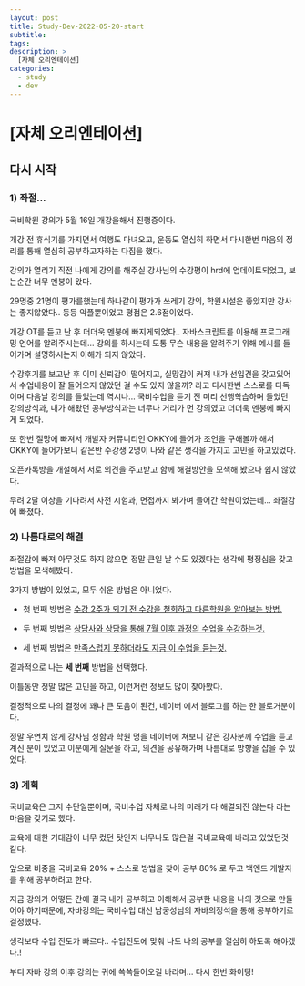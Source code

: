 ```yaml
---
layout: post
title: Study-Dev-2022-05-20-start
subtitle:
tags:
description: >
  [자체 오리엔테이션]
categories:
  - study
  - dev
---
```


# [자체 오리엔테이션]

## __다시 시작__

### 1) 좌절...

국비학원 강의가 5월 16일 개강을해서 진행중이다. <br>

개강 전 휴식기를 가지면서 여행도 다녀오고, 운동도 열심히 하면서 다시한번 마음의 정리를 통해 열심히 공부하고자하는 다짐을 했다. <br>

강의가 열리기 직전 나에게 강의를 해주실 강사님의 수강평이 hrd에 업데이트되었고, 보는순간 너무 멘붕이 왔다. <br>

29명중 21명이 평가를했는데 하나같이 평가가 쓰레기 강의, 학원시설은 좋았지만 강사는 좋지않았다.. 등등 악플뿐이었고 평점은 2.6점이었다. <br>

개강 OT를 듣고 난 후 더더욱 멘붕에 빠지게되었다.. 자바스크립트를 이용해 프로그래밍 언어를 알려주시는데... 강의를 하시는데 도통 무슨 내용을 알려주기 위해 예시를 들어가며 설명하시는지 이해가 되지 않았다. <br>

수강후기를 보고난 후 이미 신뢰감이 떨어지고, 실망감이 커져 내가 선입견을 갖고있어서 수업내용이 잘 들어오지 않았던 걸 수도 있지 않을까? 라고 다시한번 스스로를 다독이며 다음날 강의를 들었는데 역시나... 국비수업을 듣기 전 미리 선행학습하며 들었던 강의방식과, 내가 해왔던 공부방식과는 너무나 거리가 먼 강의였고 더더욱 멘붕에 빠지게 되었다. <br>

또 한번 절망에 빠져서 개발자 커뮤니티인 OKKY에 들어가 조언을 구해볼까 해서 OKKY에 들어가보니 같은반 수강생 2명이 나와 같은 생각을 가지고 고민을 하고있었다. <br>

오픈카톡방을 개설해서 서로 의견을 주고받고 함께 해결방안을 모색해 봤으나 쉽지 않았다. <br>

무려 2달 이상을 기다려서 사전 시험과, 면접까지 봐가며 들어간 학원이었는데...  좌절감에 빠졌다. <br>


### 2) 나름대로의 해결

좌절감에 빠져 아무것도 하지 않으면 정말 큰일 날 수도 있겠다는 생각에 평정심을 갖고 방법을 모색해봤다. <br>

3가지 방법이 있었고, 모두 쉬운 방법은 아니었다. <br>

- 첫 번째 방법은 <u> 수강 2주가 되기 전 수강을 철회하고 다른학원을 알아보는 방법. </u> <br>

- 두 번째 방법은 <u> 상담사와 상담을 통해 7월 이후 과정의 수업을 수강하는것. </u> <br>

- 세 번째 방법은 <u> 만족스럽지 못하더라도 지금 이 수업을 듣는것. </u> <br>

결과적으로 나는 __세 번째__ 방법을 선택했다. <br>

이틀동안 정말 많은 고민을 하고, 이런저런 정보도 많이 찾아봤다. <br>

결정적으로 나의 결정에 꽤나 큰 도움이 된건, 네이버 에서 블로그를 하는 한 블로거분이다. <br>

정말 우연치 않게 강사님 성함과 학원 명을 네이버에 쳐보니 같은 강사분께 수업을 듣고 계신 분이 있었고 이분에게 질문을 하고, 의견을 공유해가며 나름대로 방향을 잡을 수 있었다.  <br>

### 3) 계획

국비교육은 그저 수단일뿐이며, 국비수업 자체로 나의 미래가 다 해결되진 않는다 라는 마음을 갖기로 했다. <br>

교육에 대한 기대감이 너무 컸던 탓인지 너무나도 많은걸 국비교육에 바라고 있었던것 같다. <br>

앞으로 비중을 국비교육 20% + 스스로 방법을 찾아 공부 80% 로 두고 백엔드 개발자를 위해 공부하려고 한다. <br>

지금 강의가 어떻든 간에 결국 내가 공부하고 이해해서 공부한 내용을 나의 것으로 만들어야 하기때문에, 자바강의는 국비수업 대신 남궁성님의 자바의정석을 통해 공부하기로 결정했다. <br>

생각보다 수업 진도가 빠르다.. 수업진도에 맞춰 나도 나의 공부를 열심히 하도록 해야겠다.! <br>

부디 자바 강의 이후 강의는 귀에 쏙쏙들어오길 바라며... 다시 한번 화이팅! 